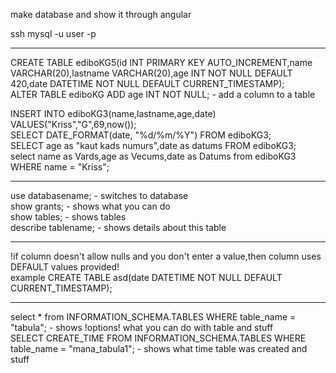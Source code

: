 make database and show it through angular       


ssh 
mysql -u user -p  
    
------------------------------------------------------------------  
CREATE TABLE ediboKG5(id INT PRIMARY KEY AUTO_INCREMENT,name VARCHAR(20),lastname VARCHAR(20),age INT NOT NULL DEFAULT 420,date DATETIME NOT NULL DEFAULT CURRENT_TIMESTAMP);                     
ALTER TABLE ediboKG ADD age INT NOT NULL; - add a column to a table                             
                   
        
INSERT INTO ediboKG3(name,lastname,age,date) VALUES("Kriss","G",69,now());          
SELECT DATE_FORMAT(date, "%d/%m/%Y") FROM ediboKG3;         
SELECT age as "kaut kads numurs",date as datums FROM ediboKG3;  
select name as Vards,age as Vecums,date as Datums from ediboKG3 WHERE name = "Kriss";

    
------------------------------------------------------------------    
use databasename; - switches to database          
show grants; - shows what you can do              
show tables; - shows tables             
describe tablename; - shows details about this table        

------------------------------------------------------------------    
!if column doesn't allow nulls and you don't enter a value,then column uses DEFAULT values provided!            
example CREATE TABLE asd(date DATETIME NOT NULL DEFAULT CURRENT_TIMESTAMP);     






















------------------------------------------------------------------------------------------------
select * from INFORMATION_SCHEMA.TABLES WHERE table_name = "tabula"; - shows !options! what you can do with table and stuff    
SELECT CREATE_TIME FROM INFORMATION_SCHEMA.TABLES WHERE table_name = "mana_tabula1"; - shows what time table was created and stuff     

